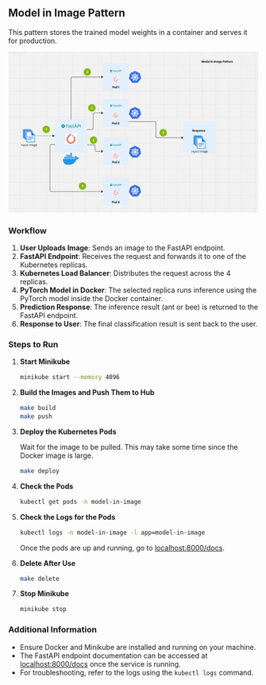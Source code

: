 ## Model in Image Pattern

This pattern stores the trained model weights in a container and serves it for production.

![architecture](artifacts/architecture.png)

### Workflow

1. **User Uploads Image**: Sends an image to the FastAPI endpoint.
2. **FastAPI Endpoint**: Receives the request and forwards it to one of the Kubernetes replicas.
3. **Kubernetes Load Balancer**: Distributes the request across the 4 replicas.
4. **PyTorch Model in Docker**: The selected replica runs inference using the PyTorch model inside the Docker container.
5. **Prediction Response**: The inference result (ant or bee) is returned to the FastAPI endpoint.
6. **Response to User**: The final classification result is sent back to the user.

### Steps to Run

1. **Start Minikube**

    ```bash
    minikube start --memory 4096
    ```

2. **Build the Images and Push Them to Hub**

    ```bash
    make build
    make push
    ```

3. **Deploy the Kubernetes Pods**

    Wait for the image to be pulled. This may take some time since the Docker image is large.

    ```bash
    make deploy
    ```

4. **Check the Pods**

    ```bash
    kubectl get pods -n model-in-image
    ```

5. **Check the Logs for the Pods**

    ```bash
    kubectl logs -n model-in-image -l app=model-in-image
    ```

    Once the pods are up and running, go to [localhost:8000/docs](http://localhost:8000/docs).

6. **Delete After Use**

    ```bash
    make delete
    ```

7. **Stop Minikube**

    ```bash
    minikube stop
    ```

### Additional Information

- Ensure Docker and Minikube are installed and running on your machine.
- The FastAPI endpoint documentation can be accessed at [localhost:8000/docs](http://localhost:8000/docs) once the service is running.
- For troubleshooting, refer to the logs using the `kubectl logs` command.

